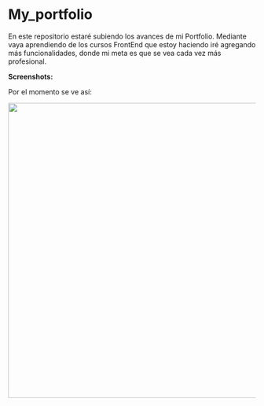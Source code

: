 # My_portfolio

En este repositorio estaré subiendo los avances de mi Portfolio. 
Mediante vaya aprendiendo de los cursos FrontEnd que estoy haciendo iré agregando más funcionalidades, donde mi meta es que se vea cada vez más profesional.


**Screenshots:**

Por el momento se ve así:

<image src="/images/screenshot.png" width=600>
